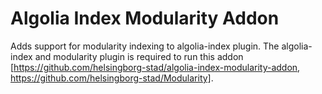 # Algolia Index Modularity Addon

Adds support for modularity indexing to algolia-index plugin. The algolia-index and modularity plugin is required to run this addon [https://github.com/helsingborg-stad/algolia-index-modularity-addon, https://github.com/helsingborg-stad/Modularity]. 
